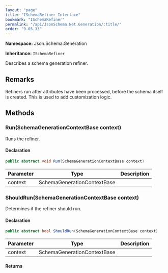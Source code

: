 ```yaml
---
layout: "page"
title: "ISchemaRefiner Interface"
bookmark: "ISchemaRefiner"
permalink: "/api/JsonSchema.Net.Generation/:title/"
order: "9.05.33"
---
```

**Namespace:** Json.Schema.Generation

**Inheritance:**
`ISchemaRefiner`

Describes a schema generation refiner.

## Remarks

Refiners run after attributes have been processed, before the
schema itself is created.  This is used to add customization
logic.

## Methods

### Run(SchemaGenerationContextBase context)

Runs the refiner.

#### Declaration

```c#
public abstract void Run(SchemaGenerationContextBase context)
```

| Parameter | Type | Description |
|---|---|---|
| context | SchemaGenerationContextBase |  |


### ShouldRun(SchemaGenerationContextBase context)

Determines if the refiner should run.

#### Declaration

```c#
public abstract bool ShouldRun(SchemaGenerationContextBase context)
```

| Parameter | Type | Description |
|---|---|---|
| context | SchemaGenerationContextBase |  |


#### Returns



